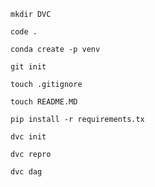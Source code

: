 ```
mkdir DVC
```

```
code .
```

```
conda create -p venv
```


```
git init
```

```
touch .gitignore

```

```
touch README.MD
```

```
pip install -r requirements.tx

```

```
dvc init
```

```
dvc repro
````

```
dvc dag
```

